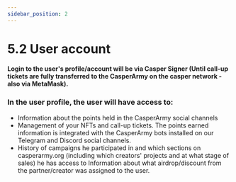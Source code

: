 ```yaml
---
sidebar_position: 2
---
```


# 5.2 User account

#### Login to the user's profile/account will be via Casper Signer (Until call-up tickets are fully transferred to the CasperArmy on the casper network - also via MetaMask).

### In the user profile, the user will have access to:
- Information about the points held in the CasperArmy social channels
- Management of your NFTs and call-up tickets. The points earned information is integrated with the CasperArmy bots installed on our Telegram and Discord social channels.
- History of campaigns he participated in and which sections on casperarmy.org (including which creators' projects and at what stage of sales) he has access to 
Information about what airdrop/discount from the partner/creator was assigned to the user.
